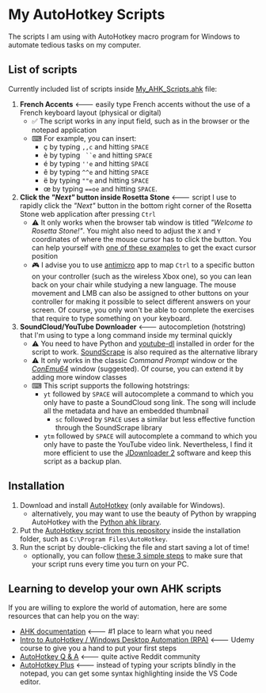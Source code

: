 # My AutoHotkey Scripts
The scripts I am using with AutoHotkey macro program for Windows to automate tedious tasks on my computer.

## List of scripts

Currently included list of scripts inside [My_AHK_Scripts.ahk](https://github.com/pyxelr/My_AutoHotkey_Scripts/blob/master/My_AHK_Scripts.ahk) file:
1. **French Accents** <--- easily type French accents without the use of a French keyboard layout (physical or digital) 
	- ✅ The script works in any input field, such as in the browser or the notepad application
	- ⌨ For example, you can insert:
		- ç by typing `,,c` and hitting `SPACE`
		- è by typing ` ``e` and hitting `SPACE`
		- é by typing `''e` and hitting `SPACE`
		- ê by typing `^^e` and hitting `SPACE`
		- ë by typing `""e` and hitting `SPACE`
		- œ by typing `==oe` and hitting `SPACE`.
2. **Click the *"Next"* button inside Rosetta Stone** <--- script I use to rapidly click the *"Next"* button in the bottom right corner of the Rosetta Stone web application after pressing `Ctrl`
	- ⚠ It only works when the browser tab window is titled *"Welcome to Rosetta Stone!"*. You might also need to adjust the `X` and `Y` coordinates of where the mouse cursor has to click the button. You can help yourself with [one of these examples](https://www.autohotkey.com/docs/commands/MouseGetPos.htm) to get the exact cursor position
	- 🎮 I advise you to use [antimicro](https://github.com/AntiMicro/antimicro) app to map `Ctrl` to a specific button on your controller (such as the wireless Xbox one), so you can lean back on your chair while studying a new language. The mouse movement and LMB can also be assigned to other buttons on your controller for making it possible to select different answers on your screen. Of course, you only won't be able to complete the exercises that require to type something on your keyboard.
3. **SoundCloud/YouTube Downloader** <--- autocompletion (hotstring) that I'm using to type a long command inside my terminal quickly
	- ⚠ You need to have Python and [youtube-dl](https://github.com/ytdl-org/youtube-dl) installed in order for the script to work. [SoundScrape](https://github.com/Miserlou/SoundScrape) is also required as the alternative library
	- ⚠ It only works in the classic *Command Prompt* window or the [*ConEmu64*](https://conemu.github.io/) window (suggested). Of course, you can extend it by adding more window classes 
	- ⌨ This script supports the following hotstrings:
		- `yt` followed by `SPACE` will autocomplete a command to which you only have to paste a SoundCloud song link. The song will include all the metadata and have an embedded thumbnail
			- `sc` followed by `SPACE` uses a similar but less effective function through the SoundScrape library
		- `ytm` followed by `SPACE` will autocomplete a command to which you only have to paste the YouTube video link. Nevertheless, I find it more efficient to use the [JDownloader 2](https://jdownloader.org/jdownloader2) software and keep this script as a backup plan.

## Installation

 1. Download and install [AutoHotkey](https://www.autohotkey.com/) (only available for Windows).
 	- alternatively, you may want to use the beauty of Python by wrapping AutoHotkey with the [Python ahk library](https://github.com/spyoungtech/ahk).
 2. Put the [AutoHotkey script from this repository](https://github.com/pyxelr/My_AutoHotkey_Scripts/blob/master/My_AHK_Scripts.ahk) inside the installation folder, such as `C:\Program Files\AutoHotkey`.
 3. Run the script by double-clicking the file and start saving a lot of time!
 	- optionally, you can follow [these 3 simple steps](https://www.autohotkey.com/docs/FAQ.htm#Startup) to make sure that your script runs every time you turn on your PC.

## Learning to develop your own AHK scripts

If you are willing to explore the world of automation, here are some resources that can help you on the way:
* [AHK documentation](https://www.autohotkey.com/docs/AutoHotkey.htm) <--- #1 place to learn what you need
* [Intro to AutoHotkey / Windows Desktop Automation (RPA)](https://www.udemy.com/course/intro-to-autohotkey/) <--- Udemy course to give you a hand to put your first steps
* [AutoHotkey Q & A](https://www.reddit.com/r/AutoHotkey/) <--- quite active Reddit community
* [AutoHotkey Plus](https://marketplace.visualstudio.com/items?itemName=cweijan.vscode-autohotkey-plus) <--- instead of typing your scripts blindly in the notepad, you can get some syntax highlighting inside the VS Code editor.
